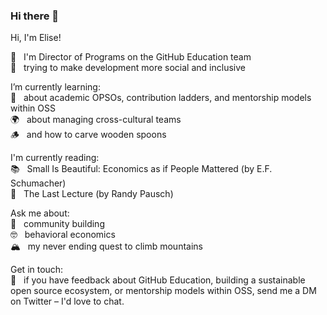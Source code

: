 ### Hi there 👋

Hi, I'm Elise! 

💖 &nbsp;  I'm Director of Programs on the GitHub Education team  
🌈 &nbsp;  trying to make development more social and inclusive

I’m currently learning:  
🌱 &nbsp;   about academic OPSOs, contribution ladders, and mentorship models within OSS  
🌍 &nbsp;  about managing cross-cultural teams  
🪵 &nbsp;  and how to carve wooden spoons 

I'm currently reading:  
📚 &nbsp;  Small Is Beautiful: Economics as if People Mattered (by E.F. Schumacher)  
🔮 &nbsp;  The Last Lecture (by Randy Pausch) 

Ask me about:  
🪩 &nbsp;  community building  
🤓 &nbsp;  behavioral economics   
🏔️ &nbsp;  my never ending quest to climb mountains


Get in touch:  
💌 &nbsp;  if you have feedback about GitHub Education, building a sustainable open source ecosystem, or mentorship models within OSS, send me a DM on Twitter – I'd love to chat.  
